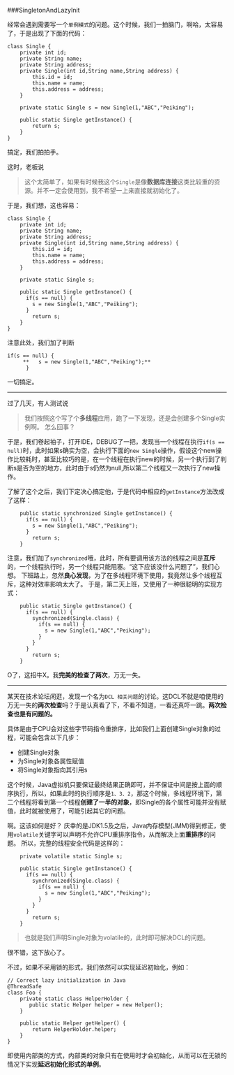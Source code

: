 ###SingletonAndLazyInit

经常会遇到需要写一个`单例模式`的问题。这个时候，我们一拍脑门，啊哈，太容易了，于是出现了下面的代码：
```
class Single {
	private int id;
	private String name;
	private String address;
	private Single(int id,String name,String address) {
		this.id = id;
		this.name = name;
		this.address = address;
	}
	
	private static Single s = new Single(1,"ABC","Peiking");
	
	public static Single getInstance() {
		return s;
	}
}
```
搞定，我们拍拍手。

这时，老板说
> 这个太简单了，如果有时候我这个`Single`是像**数据库连接**这类比较重的资源。并不一定会使用到，我不希望一上来直接就初始化了。

于是，我们想，这也容易：
```
class Single {
	private int id;
	private String name;
	private String address;
	private Single(int id,String name,String address) {
		this.id = id;
		this.name = name;
		this.address = address;
	}
	
	private static Single s;
	
	public static Single getInstance() {
	  if(s == null) {
	    s = new Single(1,"ABC","Peiking");
	  }
		return s;
	}
}
```
注意此处，我们加了判断
```
if(s == null) {
	 **   s = new Single(1,"ABC","Peiking");**
	  }
```

一切搞定。

-------------------
过了几天，有人测试说
> 我们按照这个写了个**多线程**应用，跑了一下发现，还是会创建多个Single实例啊。
怎么回事？

于是，我们卷起袖子，打开IDE，DEBUG了一把，发现当一个线程在执行`if(s == null)`时，此时如果s确实为空，会执行下面的`new Single`操作，假设这个new操作比较耗时，甚至比较巧的是，在一个线程在执行new的时候，另一个执行到了判断s是否为空的地方，此时由于s仍然为null,所以第二个线程又一次执行了new操作。

了解了这个之后，我们下定决心搞定他，于是代码中相应的`getInstance`方法改成了这样：
```
	public static synchronized Single getInstance() {
	  if(s == null) {
	    s = new Single(1,"ABC","Peiking");
	  }
		return s;
	}
```
注意，我们加了`synchronized`哦，此时，所有要调用该方法的线程之间是**互斥**的，一个线程执行时，另一个线程只能阻塞。“这下应该没什么问题了”，我们心想。
下班路上，忽然**良心发现**，为了在多线程环境下使用，我竟然让多个线程互斥，这种对效率影响太大了。
于是，第二天上班，又使用了一种很聪明的实现方式：
```
	public static Single getInstance() {
	  if(s == null) {
	    synchronized(Single.class) {
	      if(s == null) {
	        s = new Single(1,"ABC","Peiking"); 
	      }
	    }
	  }
		return s;
	}
```
O了，这招牛X。我**完美的检查了两次**，万无一失。

-------------

某天在技术论坛闲逛，发现一个名为`DCL 相关问题`的讨论。这DCL不就是咱使用的万无一失的**两次检查**吗？于是认真看了下，不看不知道，一看还真吓一跳。**两次检查也是有问题的。**

具体是由于CPU会对这些字节码指令重排序，比如我们上面创建Single对象的过程，可能会包含以下几步：
* 创建Single对象
* 为Single对象各属性赋值
* 将Single对象指向其引用s

 
这个时候，Java虚拟机只要保证最终结果正确即可，并不保证中间是按上面的顺序执行，所以，如果此时的执行顺序是`1、3、2`，那这个时候，多线程环境下，第二个线程将看到第一个线程**创建了一半的对象**，即Single的各个属性可能并没有赋值，此时就被使用了，可能引起其它的问题。

啊。这该如何是好？
庆幸的是JDK1.5及之后，Java内存模型(JMM)得到修正，使用`volatile`关键字可以声明不允许CPU重排序指令，从而解决上面**重排序**的问题。
所以，完整的线程安全代码是这样的：
```
	private volatile static Single s;

	public static Single getInstance() {
	  if(s == null) {
	    synchronized(Single.class) {
	      if(s == null) {
	        s = new Single(1,"ABC","Peiking"); 
	      }
	    }
	  }
		return s;
	}
```
> 也就是我们声明Single对象为volatile的，此时即可解决DCL的问题。

很不错，这下放心了。

不过，如果不采用锁的形式，我们依然可以实现延迟初始化，例如：
```
// Correct lazy initialization in Java
@ThreadSafe
class Foo {
    private static class HelperHolder {
       public static Helper helper = new Helper();
    }
 
    public static Helper getHelper() {
        return HelperHolder.helper;
    }
}
```
即使用内部类的方式，内部类的对象只有在使用时才会初始化，从而可以在无锁的情况下实现**延迟初始化形式的单例**。
